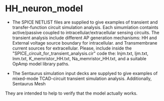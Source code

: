 # HH_neuron_model
- The SPICE NETLIST files are supplied to give examples
of transient and transfer-function circuit simulation analysis. 
Each simumlation containts active/passive coupled to intracellular/extracellular 
sensing circuits. The transient analysis include different AP generation
mechanisms: HH and External voltage source boundary for intracellular.
and Transmembrane current sources for extracellular. Please, include
inside the "SPICE_circuit_for_transient_analysis.cir" code the:
Injm.txt, Ijm.txt, Inm.txt, K_memristor_HH.txt, Na_memristor_HH.txt,
and a suitable OpAmp model library paths.


- The Sentaurus simulation input decks are supplyed to give examples
of mixed-mode TCAD-circuit transient simulation analysis.
Additionally, Sentaurus Mesh
 
They are intended to help to verify that the model actually works.
